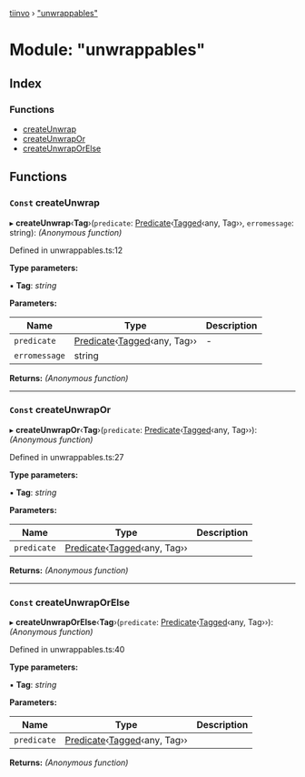 [tiinvo](../README.md) › ["unwrappables"](_unwrappables_.md)

# Module: "unwrappables"

## Index

### Functions

* [createUnwrap](_unwrappables_.md#const-createunwrap)
* [createUnwrapOr](_unwrappables_.md#const-createunwrapor)
* [createUnwrapOrElse](_unwrappables_.md#const-createunwraporelse)

## Functions

### `Const` createUnwrap

▸ **createUnwrap**‹**Tag**›(`predicate`: [Predicate](_predicate_.md#predicate)‹[Tagged](_tagged_type_.md#tagged)‹any, Tag››, `erromessage`: string): *(Anonymous function)*

Defined in unwrappables.ts:12

**Type parameters:**

▪ **Tag**: *string*

**Parameters:**

Name | Type | Description |
------ | ------ | ------ |
`predicate` | [Predicate](_predicate_.md#predicate)‹[Tagged](_tagged_type_.md#tagged)‹any, Tag›› | - |
`erromessage` | string |   |

**Returns:** *(Anonymous function)*

___

### `Const` createUnwrapOr

▸ **createUnwrapOr**‹**Tag**›(`predicate`: [Predicate](_predicate_.md#predicate)‹[Tagged](_tagged_type_.md#tagged)‹any, Tag››): *(Anonymous function)*

Defined in unwrappables.ts:27

**Type parameters:**

▪ **Tag**: *string*

**Parameters:**

Name | Type | Description |
------ | ------ | ------ |
`predicate` | [Predicate](_predicate_.md#predicate)‹[Tagged](_tagged_type_.md#tagged)‹any, Tag›› |   |

**Returns:** *(Anonymous function)*

___

### `Const` createUnwrapOrElse

▸ **createUnwrapOrElse**‹**Tag**›(`predicate`: [Predicate](_predicate_.md#predicate)‹[Tagged](_tagged_type_.md#tagged)‹any, Tag››): *(Anonymous function)*

Defined in unwrappables.ts:40

**Type parameters:**

▪ **Tag**: *string*

**Parameters:**

Name | Type | Description |
------ | ------ | ------ |
`predicate` | [Predicate](_predicate_.md#predicate)‹[Tagged](_tagged_type_.md#tagged)‹any, Tag›› |   |

**Returns:** *(Anonymous function)*
